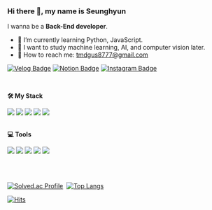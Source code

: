 ### Hi there 👋, my name is Seunghyun <br>
I wanna be a <b>Back-End developer</b>.

- 🌱 I’m currently learning Python, JavaScript.
- 💭 I want to study machine learning, AI, and computer vision later.
- 📩 How to reach me: tmdgus8777@gmail.com

[![Velog Badge](https://img.shields.io/badge/Velog-20C997?style=flat-square&logo=Velog&logoColor=white&link=https://velog.io/@kmseunh)](https://velog.io/@kmseunh) [![Notion Badge](https://img.shields.io/badge/Notion-FFFFFF?style=flat-square&logo=Notion&logoColor=black&link=https://kmseunh.notion.site/4018d6d3868248b0a6fa19620edcecff)](https://kmseunh.notion.site/4018d6d3868248b0a6fa19620edcecff) [![Instagram Badge](https://img.shields.io/badge/Instagram-E4405F?style=flat-square&logo=Instagram&logoColor=white&link=https://www.instagram.com/kmseunh/)](https://www.instagram.com/kmseunh/)

<br>

**🛠️ My Stack**  

<div>
<img src="https://img.shields.io/badge/JavaScript-F7DF1E?style=for-the-badge&logo=JavaScript&logoColor=white">
<img src="https://img.shields.io/badge/Python-3776AB?style=for-the-badge&logo=Python&logoColor=white">
<img src="https://img.shields.io/badge/Flask-000000?style=for-the-badge&logo=Flask&logoColor=white">
<img src="https://img.shields.io/badge/Django-092E20?style=for-the-badge&logo=Django&logoColor=white">
<img src="https://img.shields.io/badge/MariaDB-003545?style=for-the-badge&logo=MariaDB&logoColor=white">
</div>

<br>

**💻 Tools**

<div>
<img src="https://img.shields.io/badge/Vim-019733?style=for-the-badge&logo=Vim&logoColor=white">
<img src="https://img.shields.io/badge/Visual Studio Code-007ACC?style=for-the-badge&logo=Visual Studio Code&logoColor=white">
<img src="https://img.shields.io/badge/IntelliJ IDEA-000000?style=for-the-badge&logo=IntelliJ IDEA&logoColor=white">
<img src="https://img.shields.io/badge/PyCharm-000000?style=for-the-badge&logo=PyCharm&logoColor=white">
<img src="https://img.shields.io/badge/Jupyter Notebook-F37626?style=for-the-badge&logo=Jupyter&logoColor=white">
</div>

<br><br>

[![Solved.ac Profile](http://mazassumnida.wtf/api/v2/generate_badge?boj=cllouds)](https://solved.ac/cllouds/)&nbsp;&nbsp;[![Top Langs](https://github-readme-stats.vercel.app/api/top-langs/?username=kmseunh&layout=compact&theme=tokyonight)](https://github.com/anuraghazra/github-readme-stats)
<br>

[![Hits](https://hits.seeyoufarm.com/api/count/incr/badge.svg?url=https%3A%2F%2Fgithub.com%2FimseunghyunK&count_bg=%23CEB0BB&title_bg=%23555555&icon=&icon_color=%23E7E7E7&title=hits&edge_flat=false)](https://hits.seeyoufarm.com)
